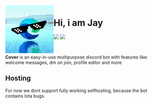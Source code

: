 <img src="./img/New Project.png" width="152" height="152" align="left">

# Hi, i am Jay
[![](https://img.shields.io/badge/Discord-Join-F5EDED?style=for-the-badge&logo=discord&colorA=2B2424&colorB=F5EDED&logoColor=F5EDED)](https://discord.com)
[![](https://img.shields.io/badge/DiscordSDK-API-A5CCFE?style=for-the-badge&logo=python&logoColor=white&colorA=2B2424&colorB=F5EDED)](https://github.com/jayvsc/sdkapi/)

<br>

**Cover** is an easy-in-use multipurpose discord bot with features like:
welcome messages, dm on join, profile editor and more

## Hosting
For now we dont support fully working selfhosting, because the bot contains lota bugs.
